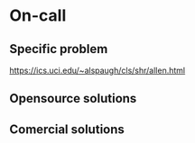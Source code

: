 # On-call

## Specific problem

https://ics.uci.edu/~alspaugh/cls/shr/allen.html

## Opensource solutions

## Comercial solutions


